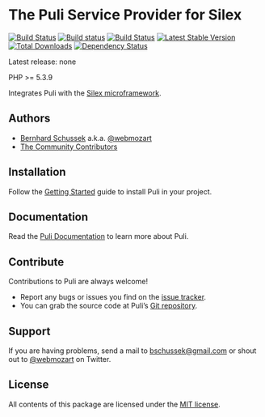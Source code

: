 The Puli Service Provider for Silex
===================================

[![Build Status](https://travis-ci.org/puli/silex-provider.svg?branch=master)](https://travis-ci.org/puli/silex-provider)
[![Build status](https://ci.appveyor.com/api/projects/status/yufuha6h89il7glj/branch/master?svg=true)](https://ci.appveyor.com/project/webmozart/silex-provider/branch/master)
[![Build Status](https://scrutinizer-ci.com/g/puli/silex-provider/badges/build.png?b=master)](https://scrutinizer-ci.com/g/puli/silex-provider/build-status/master)
[![Latest Stable Version](https://poser.pugx.org/puli/silex-provider/v/stable.svg)](https://packagist.org/packages/puli/silex-provider)
[![Total Downloads](https://poser.pugx.org/puli/silex-provider/downloads.svg)](https://packagist.org/packages/puli/silex-provider)
[![Dependency Status](https://www.versioneye.com/php/puli:silex-provider/1.0.0/badge.svg)](https://www.versioneye.com/php/puli:silex-provider/1.0.0)

Latest release: none

PHP >= 5.3.9

Integrates Puli with the [Silex microframework].

Authors
-------

* [Bernhard Schussek] a.k.a. [@webmozart]
* [The Community Contributors]

Installation
------------

Follow the [Getting Started] guide to install Puli in your project.

Documentation
-------------

Read the [Puli Documentation] to learn more about Puli.

Contribute
----------

Contributions to Puli are always welcome!

* Report any bugs or issues you find on the [issue tracker].
* You can grab the source code at Puli’s [Git repository].

Support
-------

If you are having problems, send a mail to bschussek@gmail.com or shout out to
[@webmozart] on Twitter.

License
-------

All contents of this package are licensed under the [MIT license].

[Silex microframework]: http://silex.sensiolabs.org/
[Puli]: http://puli.io
[Bernhard Schussek]: http://webmozarts.com
[The Community Contributors]: https://github.com/puli/silex-provider/graphs/contributors
[Resource Discovery]: http://docs.puli.io/en/latest/silex-provider.html
[Getting Started]: http://docs.puli.io/en/latest/getting-started.html
[Puli Documentation]: http://docs.puli.io/en/latest/index.html
[issue tracker]: https://github.com/puli/issues/issues
[Git repository]: https://github.com/puli/silex-provider
[@webmozart]: https://twitter.com/webmozart
[MIT license]: LICENSE
